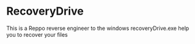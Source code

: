 # RecoveryDrive
This is a Reppo reverse engineer to the windows recoveryDrive.exe help you to recover your files
